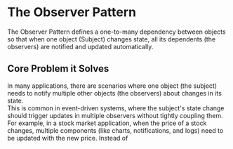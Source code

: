# The Observer Pattern

 The Observer Pattern defines a one-to-many dependency between objects so that when one object (Subject) changes state, all its dependents (the observers) are notified and updated automatically.

## Core Problem it Solves
In many applications, there are scenarios where one object (the subject) needs to notify multiple other objects (the observers) about changes in its state.  
This is common in event-driven systems, where the subject's state change should trigger updates in multiple observers without tightly coupling them.
For example, in a stock market application, when the price of a stock changes, multiple components (like charts, notifications, and logs) need to be updated with the new price. Instead of                   